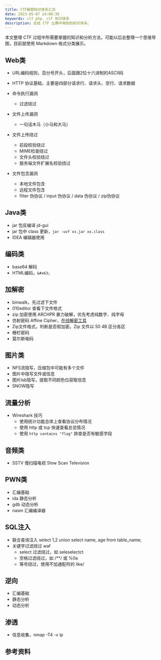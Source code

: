 ```yaml
---
title: CTF解题知识体系汇总
date: 2023-05-07 14:08:39
keywords: ctf php, ctf 知识体系
description: 总结 CTF 比赛中用到的知识体系。 
---
```


本文整理 CTF 过程中所需要掌握的知识和分析方法，可能以后会整理一个思维导图，目前就使用 Markdown 格式分类展示。

## Web类

* URL编码规则，百分号开头，后面跟2位十六进制的ASCII码
* HTTP 协议基础，主要是四部分请求行、请求头、空行、请求数据
* 命令执行漏洞
  * 过滤绕过

* 文件上传漏洞
  * 一句话木马（小马和大马）

* 文件上传绕过
  * 前段校验绕过
  * MIME检查绕过
  * 文件头校验绕过
  * 服务端文件扩展名校验绕过

* 文件包含漏洞
  * 本地文件包含
  * 远程文件包含
  * filter 伪协议 / input 伪协议 / data 伪协议 / zip伪协议

## Java类

* jar 包反编译 jd-gui
* jar 包中 class 更新，`jar -uvf xx.jar xx.class`
* IDEA 编辑器使用 

## 编码类

* base64 解码
* HTML编码，`&#x63;`

## 加解密

* binwalk，先过滤下文件
* 010editor 查看下文件格式
* zip 加密使用 ARCHPR 暴力破解，优先考虑纯数字、纯字母
* 仿射密码 Affine Cipher，[在线解密工具](http://www.hiencode.com/affine.html)
* Zip文件格式，判断是否假加密。Zip 文件以 50 4B 区分各区
* 栅栏密码
* 莫尔斯电码

## 图片类

* NFS流隐写，压缩包中可能有多个文件
* 图片中隐写文件或信息
* 图片lsb隐写，提取不同颜色位获取信息
* SNOW隐写

## 流量分析

* Wireshark 技巧
  * 使用统计功能总体上查看协议分布情况
  * 使用 http 或 tcp 快速查看总览情况
  * 使用 `http contains "flag"` 排查是否有敏感字段

## 音频类

* SSTV 慢扫描电视 Slow Scan Television

## PWN类

* 汇编基础
* ida 静态分析
* gdb 动态分析
* nasm 汇编编译器

## SQL注入

* 联合查询注入 select 1,2 union select name, age from table_name;
* 关键字过滤绕过 waf
  * select 过滤绕过，如 seleselectct
  * 空格过滤绕过，如 /**/ 或 %0a
  * 等号绕过，使用不加通配符的 like/

## 逆向

* 汇编基础
* 静态分析
* 动态分析

## 渗透

* 信息收集，nmap -T4 -v ip


## 参考资料

